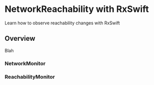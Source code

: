 # NetworkReachability with RxSwift

Learn how to observe reachability changes with RxSwift

## Overview

Blah

### NetworkMonitor

### ReachabilityMonitor
